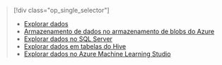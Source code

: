 > [!div class="op_single_selector"]
> * [Explorar dados](../articles/machine-learning/team-data-science-process/explore-data.md)
> * [Armazenamento de dados no armazenamento de blobs do Azure](../articles/machine-learning/team-data-science-process/explore-data-blob.md)
> * [Explorar dados no SQL Server](../articles/machine-learning/team-data-science-process/explore-data-sql-server.md)
> * [Explorar dados em tabelas do Hive](../articles/machine-learning/team-data-science-process/explore-data-hive-tables.md)
> * [Explorar dados no Azure Machine Learning Studio](https://azure.microsoft.com/documentation/videos/preprocessing-data-in-azure-ml-studio/)
> 
> 

